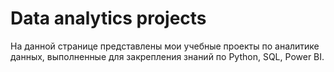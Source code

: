 # Data analytics projects 
На данной странице представлены мои учебные проекты  по аналитике данных, выполненные для закрепления знаний по Python, SQL, Power BI. 
